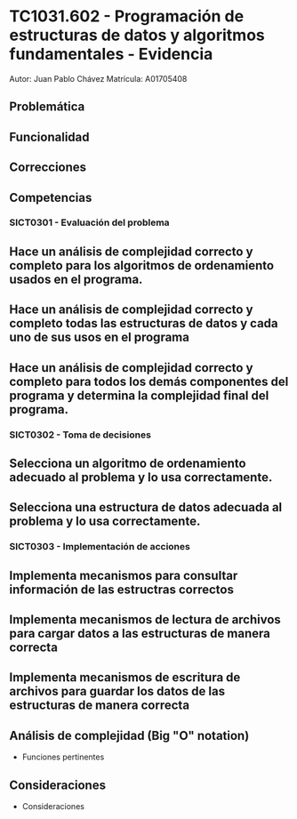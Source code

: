 # TC1031.602 - Programación de estructuras de datos y algoritmos fundamentales - Evidencia
Autor: Juan Pablo Chávez
Matrícula: A01705408

## Problemática

## Funcionalidad

## Correcciones

## Competencias
### SICT0301 - Evaluación del problema
Hace un análisis de complejidad correcto y completo para los algoritmos de ordenamiento usados en el programa.
- 
Hace un análisis de complejidad correcto y completo todas las estructuras de datos y cada uno de sus usos en el programa
- 
Hace un análisis de complejidad correcto y completo para todos los demás componentes del programa y determina la complejidad final del programa.
- 

### SICT0302 - Toma de decisiones
Selecciona un algoritmo de ordenamiento adecuado al problema y lo usa correctamente.
- 
Selecciona una estructura de datos adecuada al problema y lo usa correctamente.
- 

### SICT0303 - Implementación de acciones
Implementa mecanismos para consultar información de las estructras correctos
- 
Implementa mecanismos de lectura de archivos para cargar datos a las estructuras de manera correcta
- 
Implementa mecanismos de escritura de archivos para guardar los datos  de las estructuras de manera correcta
- 

## Análisis de complejidad (Big "O" notation)
- Funciones pertinentes
## Consideraciones
- Consideraciones
